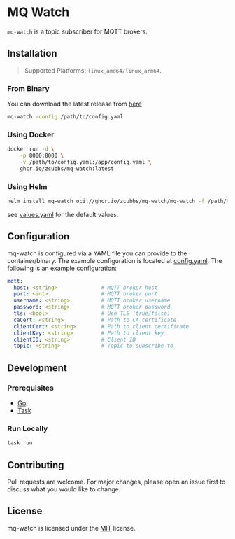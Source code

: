 # MQ Watch

`mq-watch` is a topic subscriber for MQTT brokers.

## Installation

> Supported Platforms: `linux_amd64/linux_arm64`.

### From Binary

You can download the latest release from [here](https://github.com/zcubbs/mq-watch/releases)
```bash
mq-watch -config /path/to/config.yaml
```

### Using Docker

```bash
docker run -d \
    -p 8000:8000 \
    -v /path/to/config.yaml:/app/config.yaml \
    ghcr.io/zcubbs/mq-watch:latest
```

### Using Helm

```bash
helm install mq-watch oci://ghcr.io/zcubbs/mq-watch/mq-watch -f /path/to/values.yaml
```

see [values.yaml](charts/mq-watch/values.yaml) for the default values.

## Configuration

mq-watch is configured via a YAML file you can provide to the container/binary. The example configuration is located at [config.yaml](./examples/config.yaml). The following is an example configuration:

```yaml
mqtt:
  host: <string>              # MQTT broker host
  port: <int>                 # MQTT broker port  
  username: <string>          # MQTT broker username
  password: <string>          # MQTT broker password
  tls: <bool>                 # Use TLS (true/false)
  caCert: <string>            # Path to CA certificate
  clientCert: <string>        # Path to client certificate
  clientKey: <string>         # Path to client key
  clientID: <string>          # Client ID
  topic: <string>             # Topic to subscribe to

```

## Development

### Prerequisites

- [Go](https://golang.org/doc/install)
- [Task](https://taskfile.dev/#/installation)

### Run Locally

```bash
task run
```

## Contributing

Pull requests are welcome. For major changes, please open an issue first to discuss what you would like to change.

## License

mq-watch is licensed under the [MIT](./LICENSE) license.
